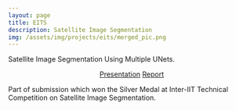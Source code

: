 ```yaml
---
layout: page
title: EITS
description: Satellite Image Segmentation
img: /assets/img/projects/eits/merged_pic.png
---
```


<div class="img_row">
    <img class="col three" src="{{ site.baseurl }}/assets/img/projects/eits/infinite.gif" alt="" title="Satellite Image Segmentation"/>
</div>
<div class="col three caption">
    Satellite Image Segmentation Using Multiple UNets.
</div>

<p align="center">
    <a class="button" href="/assets/docs/eitsPresentation.pdf" target="_blank">Presentation</a>
    <a class="button" href="/assets/docs/eitsReport.pdf" target="_blank">Report</a>
</p>

Part of submission which won the Silver Medal at Inter-IIT Technical Competition on Satellite Image Segmentation.
